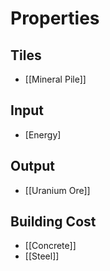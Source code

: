 # Properties
## Tiles
- [[Mineral Pile]]

## Input
- [Energy]

## Output
- [[Uranium Ore]]

## Building Cost
- [[Concrete]]
- [[Steel]]
